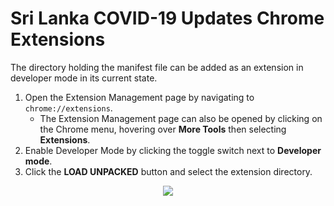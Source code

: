 # Sri Lanka COVID-19 Updates Chrome Extensions

The directory holding the manifest file can be added as an extension in developer mode in its current state.

1.  Open the Extension Management page by navigating to  `chrome://extensions`.
    -   The Extension Management page can also be opened by clicking on the Chrome menu, hovering over  **More Tools**  then selecting  **Extensions**.
2.  Enable Developer Mode by clicking the toggle switch next to  **Developer mode**.
3.  Click the  **LOAD UNPACKED**  button and select the extension directory.

<p align="center">
  <img src="https://developer.chrome.com/static/images/get_started/load_extension.png">
</p>

